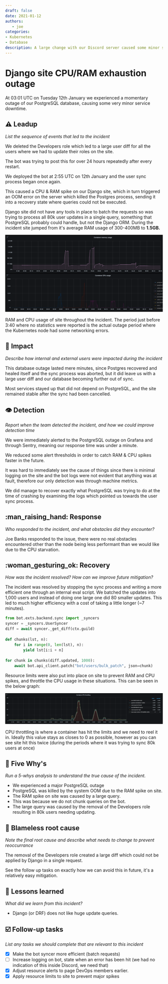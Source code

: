 ```yaml
---
draft: false
date: 2021-01-12
authors:
   - joe
categories:
- Kubernetes
- Database
description: A large change with our Discord server caused some minor service availability issues.
---
```

# Django site CPU/RAM exhaustion outage

At 03:01 UTC on Tuesday 12th January we experienced a momentary outage
of our PostgreSQL database, causing some very minor service downtime.

<!-- more -->

## :warning: Leadup

*List the sequence of events that led to the incident*

We deleted the Developers role which led to a large user diff for all
the users where we had to update their roles on the site.

The bot was trying to post this for over 24 hours repeatedly after every
restart.

We deployed the bot at 2:55 UTC on 12th January and the user sync
process began once again.

This caused a CPU & RAM spike on our Django site, which in turn
triggered an OOM error on the server which killed the Postgres process,
sending it into a recovery state where queries could not be executed.

Django site did not have any tools in place to batch the requests so was
trying to process all 80k user updates in a single query, something that
PostgreSQL probably could handle, but not the Django ORM. During the
incident site jumped from it's average RAM usage of 300-400MB to
**1.5GB.**

![image](./images/2021-01-12/site_resource_abnormal.png)

RAM and CPU usage of site throughout the incident. The period just
before 3:40 where no statistics were reported is the actual outage
period where the Kubernetes node had some networking errors.

## :flying_disc: Impact

*Describe how internal and external users were impacted during the
incident*

This database outage lasted mere minutes, since Postgres recovered and
healed itself and the sync process was aborted, but it did leave us with
a large user diff and our database becoming further out of sync.

Most services stayed up that did not depend on PostgreSQL, and the site
remained stable after the sync had been cancelled.

## :eye: Detection

*Report when the team detected the incident, and how we could improve
detection time*

We were immediately alerted to the PostgreSQL outage on Grafana and
through Sentry, meaning our response time was under a minute.

We reduced some alert thresholds in order to catch RAM & CPU spikes
faster in the future.

It was hard to immediately see the cause of things since there is
minimal logging on the site and the bot logs were not evident that
anything was at fault, therefore our only detection was through machine
metrics.

We did manage to recover exactly what PostgreSQL was trying to do at the
time of crashing by examining the logs which pointed us towards the user
sync process.

## :man_raising_hand: Response

*Who responded to the incident, and what obstacles did they encounter?*

Joe Banks responded to the issue, there were no real obstacles
encountered other than the node being less performant than we would like
due to the CPU starvation.

## :woman_gesturing_ok: Recovery

*How was the incident resolved? How can we improve future mitigation?*

The incident was resolved by stopping the sync process and writing a
more efficient one through an internal eval script. We batched the
updates into 1,000 users and instead of doing one large one did 80
smaller updates. This led to much higher efficiency with a cost of
taking a little longer (~7 minutes).

``` python
from bot.exts.backend.sync import _syncers
syncer = _syncers.UserSyncer
diff = await syncer._get_diff(ctx.guild)

def chunks(lst, n):
    for i in range(0, len(lst), n):
        yield lst[i:i + n]

for chunk in chunks(diff.updated, 1000):
    await bot.api_client.patch("bot/users/bulk_patch", json=chunk)
```

Resource limits were also put into place on site to prevent RAM and CPU
spikes, and throttle the CPU usage in these situations. This can be seen
in the below graph:

![image](./images/2021-01-12/site_cpu_throttle.png)

CPU throttling is where a container has hit the limits and we need to
reel it in. Ideally this value stays as closes to 0 as possible, however
as you can see site hit this twice (during the periods where it was
trying to sync 80k users at once)

## :mag_right: Five Why's

*Run a 5-whys analysis to understand the true cause of the incident.*

- We experienced a major PostgreSQL outage
- PostgreSQL was killed by the system OOM due to the RAM spike on site.
- The RAM spike on site was caused by a large query.
- This was because we do not chunk queries on the bot.
- The large query was caused by the removal of the Developers role
  resulting in 80k users needing updating.

## :seedling: Blameless root cause

*Note the final root cause and describe what needs to change to prevent
reoccurrance*

The removal of the Developers role created a large diff which could not
be applied by Django in a single request.

See the follow up tasks on exactly how we can avoid this in future, it's
a relatively easy mitigation.

## :thinking: Lessons learned

*What did we learn from this incident?*

- Django (or DRF) does not like huge update queries.

## :ballot_box_with_check: Follow-up tasks

*List any tasks we should complete that are relevant to this incident*

- [x] Make the bot syncer more efficient (batch requests)
- [ ] Increase logging on bot, state when an error has been hit (we had
  no indication of this inside Discord, we need that)
- [x] Adjust resource alerts to page DevOps members earlier.
- [x] Apply resource limits to site to prevent major spikes
